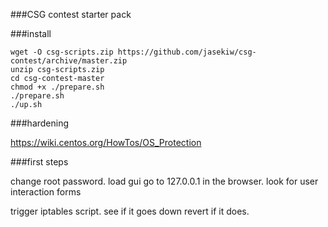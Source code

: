 ###CSG contest starter pack

###install
```
wget -O csg-scripts.zip https://github.com/jasekiw/csg-contest/archive/master.zip
unzip csg-scripts.zip
cd csg-contest-master
chmod +x ./prepare.sh
./prepare.sh
./up.sh
```


###hardening

https://wiki.centos.org/HowTos/OS_Protection


###first steps

change root password.
load gui
go to 127.0.0.1 in the browser. 
look for user interaction forms

trigger iptables script.
see if it goes down
revert if it does.
